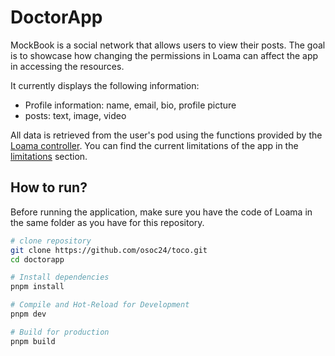 # DoctorApp

MockBook is a social network that allows users to view their posts.
The goal is to showcase how changing the permissions in Loama can affect the app in accessing the resources.

It currently displays the following information:

- Profile information: name, email, bio, profile picture
- posts: text, image, video

All data is retrieved from the user's pod using the functions provided by the [Loama controller](/deliverables/controller.md).
You can find the current limitations of the app in the [limitations](#current-limitations) section.

## How to run?

Before running the application, make sure you have the code of Loama in the same folder as you have for this repository.

```sh
# clone repository
git clone https://github.com/osoc24/toco.git
cd doctorapp

# Install dependencies
pnpm install

# Compile and Hot-Reload for Development
pnpm dev

# Build for production
pnpm build

```
